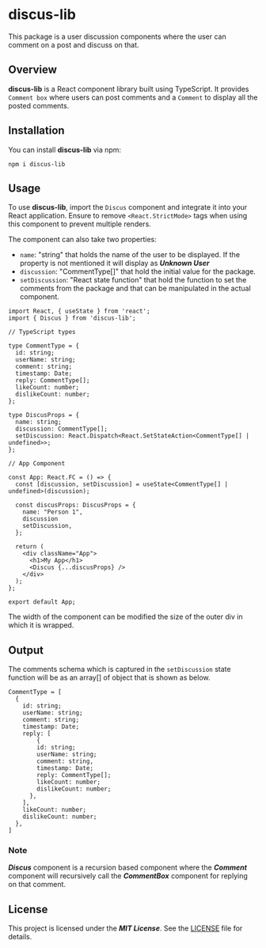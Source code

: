 # discus-lib

This package is a user discussion components where the user can comment on a post and discuss on that.

## Overview

**discus-lib** is a React component library built using TypeScript. It provides `Comment box` where users can post comments and a `Comment` to display all the posted comments.

## Installation

You can install **discus-lib** via npm:

```
npm i discus-lib
```

## Usage

To use **discus-lib**, import the `Discus` component and integrate it into your React application. Ensure to remove `<React.StrictMode>` tags when using this component to prevent multiple renders.

The component can also take two properties:
 * `name`: "string" that holds the name of the user to be displayed. If the property is not mentioned it will display as *__Unknown User__*
 * `discussion`: "CommentType[]" that hold the initial value for the package.
 * `setDiscussion`: "React state function" that hold the function to set the comments from the package and that can be manipulated in the actual component.

```node
import React, { useState } from 'react';
import { Discus } from 'discus-lib';

// TypeScript types

type CommentType = {
  id: string;
  userName: string;
  comment: string;
  timestamp: Date;
  reply: CommentType[];
  likeCount: number;
  dislikeCount: number;
};

type DiscusProps = {
  name: string;
  discussion: CommentType[];
  setDiscussion: React.Dispatch<React.SetStateAction<CommentType[] | undefined>>;
};

// App Component

const App: React.FC = () => {
  const [discussion, setDiscussion] = useState<CommentType[] | undefined>(discussion);

  const discusProps: DiscusProps = {
    name: "Person 1",
    discussion
    setDiscussion,
  };

  return (
    <div className="App">
      <h1>My App</h1>
      <Discus {...discusProps} />
    </div>
  );
};

export default App;
```

The width of the component can be modified the size of the outer div in which it is wrapped.

## Output 

The comments schema which is captured in the `setDiscussion` state function will be as an array[] of object that is shown as below.

```
CommentType = [
  {
    id: string;
    userName: string;
    comment: string;
    timestamp: Date;
    reply: [
        {
        id: string;
        userName: string;
        comment: string,
        timestamp: Date;
        reply: CommentType[];
        likeCount: number;
        dislikeCount: number;
      },
    ],
    likeCount: number;
    dislikeCount: number;
  },
]
```

### Note

*__Discus__* component is a recursion based component where the *__Comment__* component will recursively call the *__CommentBox__* component for replying on that comment.

## License

This project is licensed under the *__MIT License__*. See the [LICENSE](https://docs.npmjs.com/policies/npm-license) file for details.
